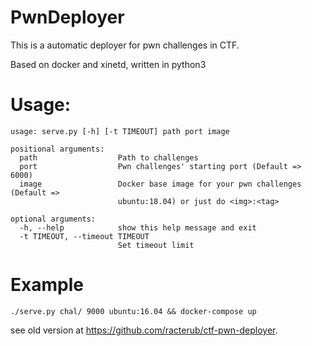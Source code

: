 PwnDeployer
===

This is a automatic deployer for pwn challenges in CTF.

Based on docker and xinetd, written in python3

# Usage: 
```
usage: serve.py [-h] [-t TIMEOUT] path port image

positional arguments:
  path                  Path to challenges
  port                  Pwn challenges' starting port (Default => 6000)
  image                 Docker base image for your pwn challenges (Default =>
                        ubuntu:18.04) or just do <img>:<tag>

optional arguments:
  -h, --help            show this help message and exit
  -t TIMEOUT, --timeout TIMEOUT
                        Set timeout limit
```

# Example
`./serve.py chal/ 9000 ubuntu:16.04 && docker-compose up`


see old version at https://github.com/racterub/ctf-pwn-deployer.

